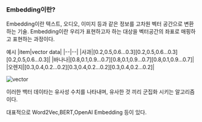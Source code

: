 ### Embedding이란?

Embedding이란 텍스트, 오디오, 이미지 등과 같은 정보를 고차원 벡터 공간으로 변환하는 기술.
Embedding이란 우리가 표현하고자 하는 대상을 벡터공간의 좌표로 매핑하고 표현하는 과정이다.

예시
|item|vector data|
|--|--|
|사과|[0.2,0.5,0.6...0.3][0.2,0.5,0.6...0.3][0.2,0.5,0.6...0.3]|
|바나나|[0.8,0.1,0.9...0.7][0.8,0.1,0.9...0.7][0.8,0.1,0.9...0.7]|
|오렌지|[0.3,0.4,0.2...0.2][0.3,0.4,0.2...0.2][0.3,0.4,0.2...0.2]|

![vector](https://github.com/user-attachments/assets/ef457667-7cfc-45d7-b4b7-74a07ac30c15)

이러한 백터 데이타는 유사성 수치를 나타내며, 유사한 것 끼리 군집화 시키는 알고리즘이다.

대표적으로 Word2Vec,BERT,OpenAI Embedding 등이 있다.
